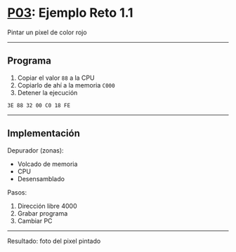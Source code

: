 # [P03](https://www.youtube.com/watch?v=NxI2kBarAhw): Ejemplo Reto 1.1

Pintar un pixel de color rojo

---

## Programa

1. Copiar el valor `88` a la CPU
2. Copiarlo de ahí a la memoria `C000`
3. Detener la ejecución

```
3E 88 32 00 C0 18 FE
```

---

## Implementación

Depurador (zonas):
- Volcado de memoria
- CPU
- Desensamblado

Pasos:

1. Dirección libre 4000
2. Grabar programa
3. Cambiar PC

---

Resultado: foto del pixel pintado
